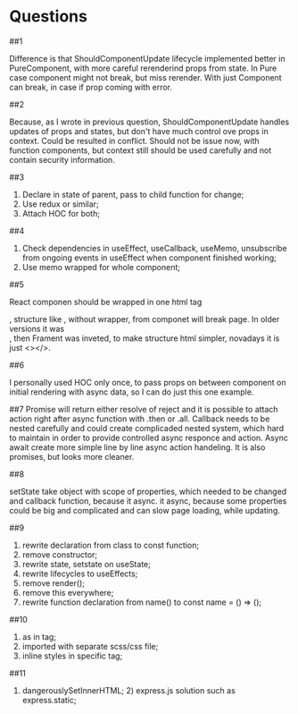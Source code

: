 # Questions

##1

Difference is that ShouldComponentUpdate lifecycle implemented better in PureComponent, with more careful rerenderind props from state. In Pure case component might not break, but miss rerender. With just Component can break, in case if prop coming with error. 

##2

Because, as I wrote in previous question, ShouldComponentUpdate handles updates of props and states, but don't have much control ove props in context. Could be resulted in conflict. Should not be issue now, with function components, but context still should be used carefully and not contain security information.

##3

1) Declare in state of parent, pass to child function for change;
2) Use redux or similar;
3) Attach HOC for both;

##4

1) Check dependencies in useEffect, useCallback, useMemo, unsubscribe from ongoing events in useEffect when component finished working;
2) Use memo wrapped for whole component;

##5

React componen should be wrapped in one html tag <div wrap> </div>, structure like <div1><div2>, without wrapper, from componet will break page. In older versions it was <div>, then Frament was inveted, to make structure html simpler, novadays it is just <></>.

##6

I personally used HOC only once, to pass props on between component on initial rendering with async data, so I can do just this one example.

##7
Promise will return either resolve of reject and it is possible to attach action right after async function with .then or .all. Callback needs to be nested carefully and could create complicaded nested system, which hard to maintain in order to provide controlled async responce and action. Async await create more simple line by line async action handeling. It is also promises, but looks more cleaner.

##8

setState take object with scope of properties, which  needed to be changed and callback function, because it async. it async, because some properties could be big and complicated and can slow page loading, while updating.

##9

1) rewrite declaration from class to const function;
2) remove constructor;
3) rewrite state, setstate on useState;
4) rewrite lifecycles to useEffects;
5) remove render();
6) remove this everywhere;
7) rewrite function declaration from name() to const name = () => ();

##10

1) as in <style> </style> tag;
2) imported with separate scss/css file;
3) inline styles in specific tag;

##11

1) dangerouslySetInnerHTML; 2) express.js solution such as express.static;